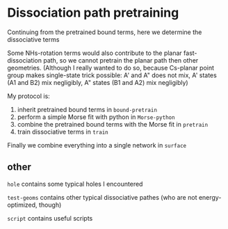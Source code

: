# Dissociation path pretraining
Continuing from the pretrained bound terms, here we determine the dissociative terms

Some NHs-rotation terms would also contribute to the planar fast-dissociation path, so we cannot pretrain the planar path then other geometries. (Although I really wanted to do so, because Cs-planar point group makes single-state trick possible: A' and A" does not mix, A' states (A1 and B2) mix negligibly, A" states (B1 and A2) mix negligibly)

My protocol is:
1. inherit pretrained bound terms in `bound-pretrain`
2. perform a simple Morse fit with python in `Morse-python`
3. combine the pretrained bound terms with the Morse fit in `pretrain`
4. train dissociative terms in `train`

Finally we combine everything into a single network in `surface`

## other
`hole` contains some typical holes I encountered

`test-geoms` contains other typical dissociative pathes (who are not energy-optimized, though)

`script` contains useful scripts
